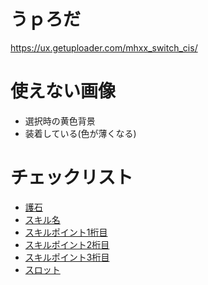 # うｐろだ
https://ux.getuploader.com/mhxx_switch_cis/

# 使えない画像
* 選択時の黄色背景
* 装着している(色が薄くなる)

# チェックリスト
* [護石](./images-goseki.md)
* [スキル名](./images-skill.md)
* [スキルポイント1桁目](./images-value2.md)
* [スキルポイント2桁目](./images-value1.md)
* [スキルポイント3桁目](./images-value0.md)
* [スロット](./images-slot.md)


